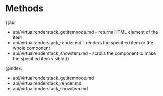 Methods
=======

{{api
- api/virtualrenderstack_getitemnode.md - returns HTML element of the item
- api/virtualrenderstack_render.md - renders the specified item or the whole component
- api/virtualrenderstack_showitem.md - scrolls the component to make the specified item visible
}}

@index:
- api/virtualrenderstack_getitemnode.md
- api/virtualrenderstack_render.md
- api/virtualrenderstack_showitem.md


